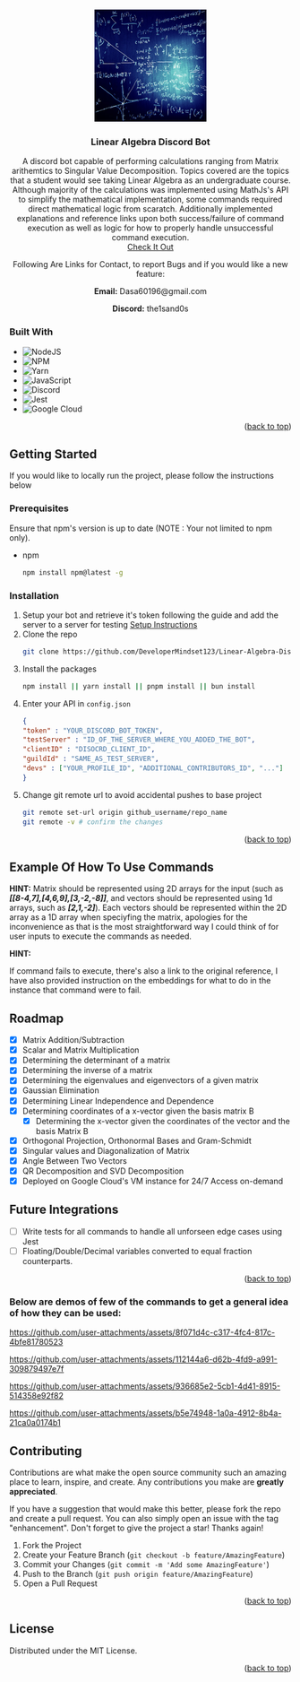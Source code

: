 <a id="readme-top"></a>
<!-- PROJECT LOGO -->
<br />
<div align="center">
  <a href="https://github.com/github_username/repo_name">
    <!--add the link to the image here-->
    <img src="github-image-readme.jpg" alt="Logo" width="200" height="200">
  </a>

<h3 align="center">Linear Algebra Discord Bot</h3>

  <p align="center">
    A discord bot capable of performing calculations ranging from Matrix arithemtics to Singular Value Decomposition. Topics covered are the topics that a student would see taking Linear Algebra as an undergraduate course. Although majority of the calculations was implemented using MathJs's API to simplify the mathematical implementation, some commands required direct mathematical logic from scaratch. Additionally implemented explanations and reference links upon both success/failure of command execution as well as logic for how to properly handle unsuccessful command execution.
    <br />
  <a href="https://discord.com/oauth2/authorize?client_id=1256271496955822112">Check It Out</a><br />
    <p>Following Are Links for Contact, to report Bugs and if you would like a new feature:</p>
    <p><b>Email:</b> Dasa60196@gmail.com</p>
    <p><b>Discord:</b> the1sand0s</p>
    
  </p>
</div>

### Built With

* ![NodeJS](https://img.shields.io/badge/node.js-6DA55F?style=for-the-badge&logo=node.js&logoColor=white)
* ![NPM](https://img.shields.io/badge/NPM-%23CB3837.svg?style=for-the-badge&logo=npm&logoColor=white)
* ![Yarn](https://img.shields.io/badge/yarn-%232C8EBB.svg?style=for-the-badge&logo=yarn&logoColor=white)
* ![JavaScript](https://img.shields.io/badge/javascript-%23323330.svg?style=for-the-badge&logo=javascript&logoColor=%23F7DF1E)
* ![Discord](https://img.shields.io/badge/Discord-%235865F2.svg?style=for-the-badge&logo=discord&logoColor=white)
* ![Jest](https://img.shields.io/badge/-jest-%23C21325?style=for-the-badge&logo=jest&logoColor=white)
* ![Google Cloud](https://img.shields.io/badge/GoogleCloud-%234285F4.svg?style=for-the-badge&logo=google-cloud&logoColor=white)

<p align="right">(<a href="#readme-top">back to top</a>)</p>



<!-- GETTING STARTED -->
## Getting Started

If you would like to locally run the project, please follow the instructions below

### Prerequisites

Ensure that npm's version is up to date (NOTE : Your not limited to npm only).
* npm 
  ```sh
  npm install npm@latest -g 
  ```

### Installation

1. Setup your bot and retrieve it's token following the guide and add the server to a server for testing [Setup Instructions](https://discordjs.guide/preparations/setting-up-a-bot-application.html)
2. Clone the repo
   ```sh
   git clone https://github.com/DeveloperMindset123/Linear-Algebra-Discord-Bot.git
   ```
3. Install the packages
   ```sh
   npm install || yarn install || pnpm install || bun install
   ```
4. Enter your API in `config.json`
   ```json
   {
   "token" : "YOUR_DISCORD_BOT_TOKEN",
   "testServer" : "ID_OF_THE_SERVER_WHERE_YOU_ADDED_THE_BOT",
   "clientID" : "DISOCRD_CLIENT_ID",
   "guildId" : "SAME_AS_TEST_SERVER",
   "devs" : ["YOUR_PROFILE_ID", "ADDITIONAL_CONTRIBUTORS_ID", "..."]
   }
   ```
5. Change git remote url to avoid accidental pushes to base project
   ```sh
   git remote set-url origin github_username/repo_name
   git remote -v # confirm the changes
   ```

<p align="right">(<a href="#readme-top">back to top</a>)</p>



<!-- USAGE EXAMPLES -->
## Example Of How To Use Commands
<!--TODO : Add instructions for how to execute various commands here in the form of gifs using Kap-->
<!-- ROADMAP -->
<p><b>HINT:</b> Matrix should be represented using 2D arrays for the input (such as <i><b>[[8-4,7],[4,6,9],[3,-2,-8]]</b></i>, and vectors should be represented using 1d arrays, such as <i><b>[2,1,-2]</b></i>). Each vectors should be represented within the 2D array as a 1D array when speciyfing the matrix, apologies for the inconvenience as that is the most straightforward way I could think of for user inputs to execute the commands as needed.</p>
<p><b>HINT:</b></p> If command fails to execute, there's also a link to the original reference, I have also provided instruction on the embeddings for what to do in the instance that command were to fail.


## Roadmap

- [x] Matrix Addition/Subtraction
- [x] Scalar and Matrix Multiplication
- [x] Determining the determinant of a matrix
- [x] Determining the inverse of a matrix
- [x] Determining the eigenvalues and eigenvectors of a given matrix
- [x] Gaussian Elimination
- [x] Determining Linear Independence and Dependence
- [x] Determining coordinates of a x-vector given the basis matrix B
  - [x] Determining the x-vector given the coordinates of the vector and the basis Matrix B  
- [x] Orthogonal Projection, Orthonormal Bases and Gram-Schmidt
- [x] Singular values and Diagonalization of Matrix
- [x] Angle Between Two Vectors
- [x] QR Decomposition and SVD Decomposition
- [x] Deployed on Google Cloud's VM instance for 24/7 Access on-demand

## Future Integrations
- [ ] Write tests for all commands to handle all unforseen edge cases using Jest
- [ ] Floating/Double/Decimal variables converted to equal fraction counterparts.
<p align="right">(<a href="#readme-top">back to top</a>)</p>
<h3> Below are demos of few of the commands to get a general idea of how they can be used:</h3>

https://github.com/user-attachments/assets/8f071d4c-c317-4fc4-817c-4bfe81780523

https://github.com/user-attachments/assets/112144a6-d62b-4fd9-a991-309879497e7f

https://github.com/user-attachments/assets/936685e2-5cb1-4d41-8915-514358e92f82

https://github.com/user-attachments/assets/b5e74948-1a0a-4912-8b4a-21ca0a0174b1


<!-- CONTRIBUTING -->
## Contributing

Contributions are what make the open source community such an amazing place to learn, inspire, and create. Any contributions you make are **greatly appreciated**.

If you have a suggestion that would make this better, please fork the repo and create a pull request. You can also simply open an issue with the tag "enhancement".
Don't forget to give the project a star! Thanks again!

1. Fork the Project
2. Create your Feature Branch (`git checkout -b feature/AmazingFeature`)
3. Commit your Changes (`git commit -m 'Add some AmazingFeature'`)
4. Push to the Branch (`git push origin feature/AmazingFeature`)
5. Open a Pull Request

<p align="right">(<a href="#readme-top">back to top</a>)</p>


<!-- LICENSE -->
## License

Distributed under the MIT License. 

<p align="right">(<a href="#readme-top">back to top</a>)</p>


<!-- MARKDOWN LINKS & IMAGES -->
<!-- https://www.markdownguide.org/basic-syntax/#reference-style-links -->
[contributors-shield]: https://img.shields.io/github/contributors/github_username/repo_name.svg?style=for-the-badge
[contributors-url]: https://github.com/github_username/repo_name/graphs/contributors
[forks-shield]: https://img.shields.io/github/forks/github_username/repo_name.svg?style=for-the-badge
[forks-url]: https://github.com/github_username/repo_name/network/members
[stars-shield]: https://img.shields.io/github/stars/github_username/repo_name.svg?style=for-the-badge
[stars-url]: https://github.com/github_username/repo_name/stargazers
[issues-shield]: https://img.shields.io/github/issues/github_username/repo_name.svg?style=for-the-badge
[issues-url]: https://github.com/github_username/repo_name/issues
[license-shield]: https://img.shields.io/github/license/github_username/repo_name.svg?style=for-the-badge
[license-url]: https://github.com/github_username/repo_name/blob/master/LICENSE.txt
[linkedin-shield]: https://img.shields.io/badge/-LinkedIn-black.svg?style=for-the-badge&logo=linkedin&colorB=555
[linkedin-url]: https://linkedin.com/in/linkedin_username
[product-screenshot]: images/screenshot.png
[Next.js]: https://img.shields.io/badge/next.js-000000?style=for-the-badge&logo=nextdotjs&logoColor=white
[Next-url]: https://nextjs.org/
[React.js]: https://img.shields.io/badge/React-20232A?style=for-the-badge&logo=react&logoColor=61DAFB
[React-url]: https://reactjs.org/
[Vue.js]: https://img.shields.io/badge/Vue.js-35495E?style=for-the-badge&logo=vuedotjs&logoColor=4FC08D
[Vue-url]: https://vuejs.org/
[Angular.io]: https://img.shields.io/badge/Angular-DD0031?style=for-the-badge&logo=angular&logoColor=white
[Angular-url]: https://angular.io/
[Svelte.dev]: https://img.shields.io/badge/Svelte-4A4A55?style=for-the-badge&logo=svelte&logoColor=FF3E00
[Svelte-url]: https://svelte.dev/
[Laravel.com]: https://img.shields.io/badge/Laravel-FF2D20?style=for-the-badge&logo=laravel&logoColor=white
[Laravel-url]: https://laravel.com
[Bootstrap.com]: https://img.shields.io/badge/Bootstrap-563D7C?style=for-the-badge&logo=bootstrap&logoColor=white
[Bootstrap-url]: https://getbootstrap.com
[JQuery.com]: https://img.shields.io/badge/jQuery-0769AD?style=for-the-badge&logo=jquery&logoColor=white
[JQuery-url]: https://jquery.com 
